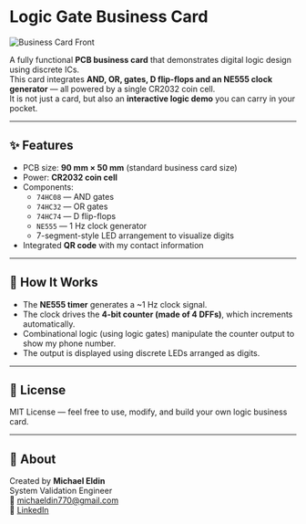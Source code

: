 # Logic Gate Business Card

![Business Card Front](Photos/front.jpg)

A fully functional **PCB business card** that demonstrates digital logic design using discrete ICs.  
This card integrates **AND, OR, gates, D flip-flops and an NE555 clock generator** — all powered by a single CR2032 coin cell.  
It is not just a card, but also an **interactive logic demo** you can carry in your pocket.

---

## ✨ Features
- PCB size: **90 mm × 50 mm** (standard business card size)  
- Power: **CR2032 coin cell**  
- Components:
  - `74HC08` — AND gates  
  - `74HC32` — OR gates  
  - `74HC74` — D flip-flops  
  - `NE555` — 1 Hz clock generator  
  - 7-segment-style LED arrangement to visualize digits  
- Integrated **QR code** with my contact information  

---

## 🧩 How It Works
- The **NE555 timer** generates a ~1 Hz clock signal.  
- The clock drives the **4-bit counter (made of 4 DFFs)**, which increments automatically.
- Combinational logic (using logic gates) manipulate the counter output to show my phone number.
- The output is displayed using discrete LEDs arranged as digits.  

---
## 📜 License
MIT License — feel free to use, modify, and build your own logic business card.

---

## 🙋 About
Created by **Michael Eldin**  
System Validation Engineer  
📧 michaeldin770@gmail.com  
🔗 [LinkedIn](https://www.linkedin.com/in/michael-eldin-37a20b162/)
